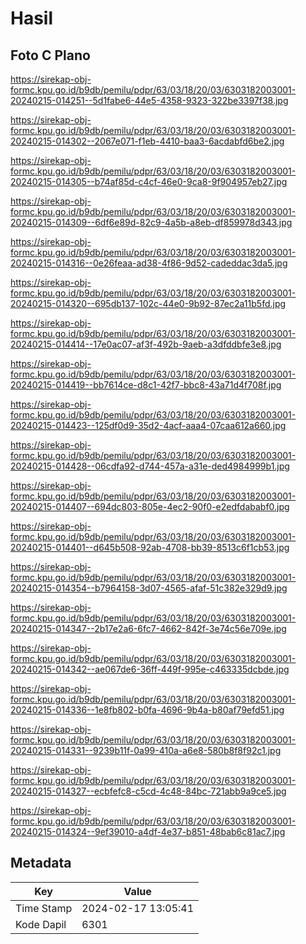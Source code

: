 # Hasil

## Foto C Plano

https://sirekap-obj-formc.kpu.go.id/b9db/pemilu/pdpr/63/03/18/20/03/6303182003001-20240215-014251--5d1fabe6-44e5-4358-9323-322be3397f38.jpg

https://sirekap-obj-formc.kpu.go.id/b9db/pemilu/pdpr/63/03/18/20/03/6303182003001-20240215-014302--2067e071-f1eb-4410-baa3-6acdabfd6be2.jpg

https://sirekap-obj-formc.kpu.go.id/b9db/pemilu/pdpr/63/03/18/20/03/6303182003001-20240215-014305--b74af85d-c4cf-46e0-9ca8-9f904957eb27.jpg

https://sirekap-obj-formc.kpu.go.id/b9db/pemilu/pdpr/63/03/18/20/03/6303182003001-20240215-014309--6df6e89d-82c9-4a5b-a8eb-df859978d343.jpg

https://sirekap-obj-formc.kpu.go.id/b9db/pemilu/pdpr/63/03/18/20/03/6303182003001-20240215-014316--0e26feaa-ad38-4f86-9d52-cadeddac3da5.jpg

https://sirekap-obj-formc.kpu.go.id/b9db/pemilu/pdpr/63/03/18/20/03/6303182003001-20240215-014320--695db137-102c-44e0-9b92-87ec2a11b5fd.jpg

https://sirekap-obj-formc.kpu.go.id/b9db/pemilu/pdpr/63/03/18/20/03/6303182003001-20240215-014414--17e0ac07-af3f-492b-9aeb-a3dfddbfe3e8.jpg

https://sirekap-obj-formc.kpu.go.id/b9db/pemilu/pdpr/63/03/18/20/03/6303182003001-20240215-014419--bb7614ce-d8c1-42f7-bbc8-43a71d4f708f.jpg

https://sirekap-obj-formc.kpu.go.id/b9db/pemilu/pdpr/63/03/18/20/03/6303182003001-20240215-014423--125df0d9-35d2-4acf-aaa4-07caa612a660.jpg

https://sirekap-obj-formc.kpu.go.id/b9db/pemilu/pdpr/63/03/18/20/03/6303182003001-20240215-014428--06cdfa92-d744-457a-a31e-ded4984999b1.jpg

https://sirekap-obj-formc.kpu.go.id/b9db/pemilu/pdpr/63/03/18/20/03/6303182003001-20240215-014407--694dc803-805e-4ec2-90f0-e2edfdababf0.jpg

https://sirekap-obj-formc.kpu.go.id/b9db/pemilu/pdpr/63/03/18/20/03/6303182003001-20240215-014401--d645b508-92ab-4708-bb39-8513c6f1cb53.jpg

https://sirekap-obj-formc.kpu.go.id/b9db/pemilu/pdpr/63/03/18/20/03/6303182003001-20240215-014354--b7964158-3d07-4565-afaf-51c382e329d9.jpg

https://sirekap-obj-formc.kpu.go.id/b9db/pemilu/pdpr/63/03/18/20/03/6303182003001-20240215-014347--2b17e2a6-6fc7-4662-842f-3e74c56e709e.jpg

https://sirekap-obj-formc.kpu.go.id/b9db/pemilu/pdpr/63/03/18/20/03/6303182003001-20240215-014342--ae067de6-36ff-449f-995e-c463335dcbde.jpg

https://sirekap-obj-formc.kpu.go.id/b9db/pemilu/pdpr/63/03/18/20/03/6303182003001-20240215-014336--1e8fb802-b0fa-4696-9b4a-b80af79efd51.jpg

https://sirekap-obj-formc.kpu.go.id/b9db/pemilu/pdpr/63/03/18/20/03/6303182003001-20240215-014331--9239b11f-0a99-410a-a6e8-580b8f8f92c1.jpg

https://sirekap-obj-formc.kpu.go.id/b9db/pemilu/pdpr/63/03/18/20/03/6303182003001-20240215-014327--ecbfefc8-c5cd-4c48-84bc-721abb9a9ce5.jpg

https://sirekap-obj-formc.kpu.go.id/b9db/pemilu/pdpr/63/03/18/20/03/6303182003001-20240215-014324--9ef39010-a4df-4e37-b851-48bab6c81ac7.jpg


## Metadata

| Key        | Value               |
| ---------- | ------------------- |
| Time Stamp | 2024-02-17 13:05:41 |
| Kode Dapil | 6301                |



